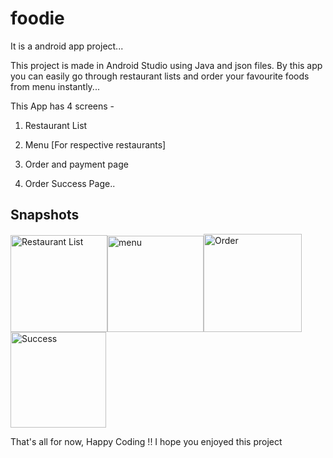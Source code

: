 
# foodie

It is a android app project...

This project is made in Android Studio using Java and json files. By this app you can easily go through restaurant lists and order your favourite foods from menu instantly...

This App has 4 screens -

1. Restaurant List 

2. Menu [For respective restaurants]

3. Order and payment page

4. Order Success Page..


## Snapshots

<img width="155" alt="Restaurant List" src="https://github.com/akashD15/foodie/assets/109974358/8a1d189b-bfc6-4844-bac2-f8fc4d47b4ac"><img width="154" alt="menu" src="https://github.com/akashD15/foodie/assets/109974358/b2cc891f-25c9-4b80-9621-057b7c87d841"><img width="157" alt="Order" src="https://github.com/akashD15/foodie/assets/109974358/7ce55714-cb33-41c3-a7a8-0c0ae20f55d2"><img width="153" alt="Success" src="https://github.com/akashD15/foodie/assets/109974358/73e83bd2-9362-4e0b-963c-91c207c710c1">

That's all for now, Happy Coding !!
I hope you enjoyed this project
